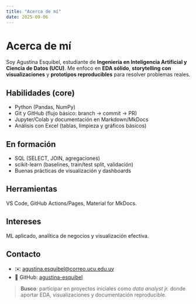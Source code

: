 ```yaml
---
title: "Acerca de mí"
date: 2025-09-06
---
```


# Acerca de mí

Soy Agustina Esquibel, estudiante de **Ingeniería en Inteligencia Artificial y Ciencia de Datos (UCU)**. Me enfoco en **EDA sólido**, **storytelling con visualizaciones** y **prototipos reproducibles** para resolver problemas reales.

## Habilidades (core)
- Python (Pandas, NumPy)
- Git y GitHub (flujo básico: branch → commit → PR)
- Jupyter/Colab y documentación en Markdown/MkDocs
- Análisis con Excel (tablas, limpieza y gráficos básicos)

## En formación
- SQL (SELECT, JOIN, agregaciones)
- scikit-learn (baselines, train/test split, validación)
- Buenas prácticas de visualización y dashboards

## Herramientas
VS Code, GitHub Actions/Pages, Material for MkDocs.

## Intereses
ML aplicado, analítica de negocios y visualización efectiva.

## Contacto
- ✉️ [agustina.esquibel@correo.ucu.edu.uy](mailto:agustina.esquibel@correo.ucu.edu.uy)
- 🐙 GitHub: [agustina-esquibel](https://github.com/agustina-esquibel)

> **Busco**: participar en proyectos iniciales como *data analyst jr.* donde aportar EDA, visualizaciones y documentación reproducible.


